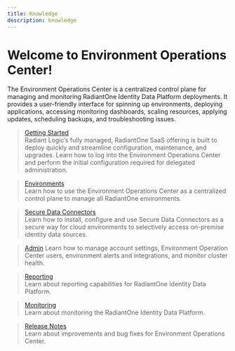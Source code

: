 ```yaml
---
title: Knowledge
description: knowledge
---
```


# Welcome to Environment Operations Center!

The Environment Operations Center is a centralized control plane for managing and monitoring RadiantOne Identity Data Platform deployments. It provides a user-friendly interface for spinning up environments, deploying applications, accessing monitoring dashboards, scaling resources, applying updates, scheduling backups, and troubleshooting issues.

<section>
  
  > [Getting Started](getting-started/overview)  
  > Radiant Logic’s fully managed, RadiantOne SaaS offering is built to deploy quickly and streamline configuration, maintenance, and upgrades. Learn how to log into the Environment Operations Center and perform the initial configuration required for delegated administration.
  
  > [Environments](environments/environment-overview/create-environments)  
  > Learn how to use the Environment Operations Center as a centralized control plane to manage all RadiantOne environments.

  > [Secure Data Connectors](secure-data-connector/configure-sdc)  
  > Learn how to install, configure and use Secure Data Connectors as a secure way for cloud environments to selectively access on-premise identity data sources.

  > [Admin](admin/admin-overview)
  > Learn how to manage account settings, Environment Operation Center users, environment alerts and integrations, and monitor cluster health.

  > [Reporting](reporting/reporting-overview)  
  > Learn about reporting capabilities for RadiantOne Identity Data Platform.

  > [Monitoring](monitoring/monitoring-overview)  
  > Learn about monitoring the RadiantOne Identity Data Platform.
  
  > [Release Notes](release-notes/eoc-1-0-0)  
  > Learn about improvements and bug fixes for Environment Operations Center.

</section>
